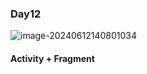 ### Day12

![image-20240612140801034](C:\Users\wellorbetter\AppData\Roaming\Typora\typora-user-images\image-20240612140801034.png)



#### Activity + Fragment